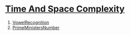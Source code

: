 # [Time And Space Complexity](https://www.hackerearth.com/practice/basic-programming/complexity-analysis/time-and-space-complexity/tutorial/)

1.   [VowelRecognition](https://www.hackerearth.com/practice/basic-programming/complexity-analysis/time-and-space-complexity/practice-problems/algorithm/vowel-game-f1a1047c/)
1.   [PrimeMinistersNumber](https://www.hackerearth.com/practice/basic-programming/complexity-analysis/time-and-space-complexity/practice-problems/algorithm/prime-ministers-number/)
